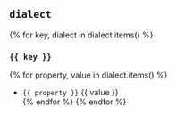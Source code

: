 ## `dialect`
{% for key, dialect in dialect.items() %}
### `{{ key }}`
{% for property, value in dialect.items() %}
- `{{ property }}` {{ value }}            
{% endfor %}
{% endfor %}